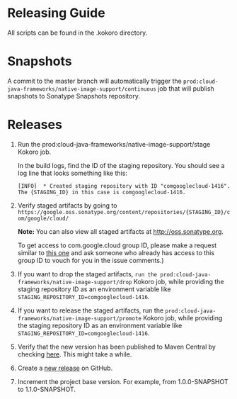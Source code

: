 # Releasing Guide

All scripts can be found in the .kokoro directory.

# Snapshots

A commit to the master branch will automatically trigger the `prod:cloud-java-frameworks/native-image-support/continuous` job that will publish snapshots to Sonatype Snapshots repository.

# Releases

1. Run the prod:cloud-java-frameworks/native-image-support/stage Kokoro job.

    In the build logs, find the ID of the staging repository. You should see a log line that looks something like this:

    ```
    [INFO]  * Created staging repository with ID "comgooglecloud-1416".
    The {STAGING_ID} in this case is comgooglecloud-1416.
    ```

2. Verify staged artifacts by going to `https://google.oss.sonatype.org/content/repositories/{STAGING_ID}/com/google/cloud/`

    **Note:** You can also view all staged artifacts at http://oss.sonatype.org.
    
    To get access to com.google.cloud group ID, please make a request similar to [this one](https://issues.sonatype.org/browse/OSSRH-52371) and ask someone who already has access to this group ID to vouch for you in the issue comments.)

3. If you want to drop the staged artifacts, `run the prod:cloud-java-frameworks/native-image-support/drop` Kokoro job, while providing the staging repository ID as an environment variable like `STAGING_REPOSITORY_ID=comgooglecloud-1416`.

4. If you want to release the staged artifacts, run the `prod:cloud-java-frameworks/native-image-support/promote` Kokoro job, while providing the staging repository ID as an environment variable like `STAGING_REPOSITORY_ID=comgooglecloud-1416`.

5. Verify that the new version has been published to Maven Central by checking [here](https://repo.maven.apache.org/maven2/com/google/cloud/native-image-support/). This might take a while.

6. Create a [new release](https://github.com/GoogleCloudPlatform/native-image-support/releases) on GitHub.

7. Increment the project base version. For example, from 1.0.0-SNAPSHOT to 1.1.0-SNAPSHOT.
